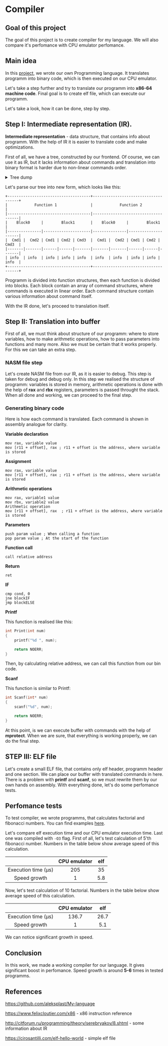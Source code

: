 # Compiler

## Goal of this project

The goal of this project is to create compiler for my language. We will also compare it's perfomance with CPU emulator perfomance.

## Main idea

In this [project](https://github.com/aleksplast/My-language), we wrote our own Programming language. It translates programm into binary code, which is then executed on our CPU emulator.

Let's take a step further and try to translate our programm into **x86-64 machine code**. Final goal is to create elf file, which can execute our programm.

Let's take a look, how it can be done, step by step.

## Step I: Intermediate representation (IR).

**Intermediate representation** - data structure, that contains info about programm. With the help of IR it is easier to translate code and make optimizations.

First of all, we have a tree, constructed by our frontend. Of course, we can use it as IR, but it lacks information about commands and translation into binary format is harder due to non-linear commands order.

<details>
  <summary> Tree dump </summary>
<img align="center" src = "https://github.com/aleksplast/BinaryTranslator/assets/111467660/8f24ee34-7a5c-4b0c-af8f-89fd5b57d078">
</details>

Let's parse our tree into new form, which looks like this:

~~~
+-------------------------------------+-------------------------------------+
|            Function 1               |            Function 2               |
|-------------------------------------|-------------------------------------|
|    Block0     |        Block1       |    Block0     |        Block1       |
|---------------|---------------------|---------------|---------------------|
|  Cmd1 |  Cmd2 | Cmd1 | Cmd2 | Cmd3  |  Cmd1 |  Cmd2 | Cmd1 | Cmd2 | Cmd3  |
|-------|-------|------|------|-------|-------|-------|------|------|-------|
| info  | info  | info | info | info  | info  | info  | info | info | info  |
+-------------------------------------+-------------------------------------+
~~~

Programm is divided into function structures, then each function is divided into blocks. Each block contain an array of command structures, where commands is executed in linear order. Each command structure contain various information about command itself.

With the IR done, let's proceed to translation itself.

## Step II: Translation into buffer

First of all, we must think about structure of our programm: where to store variables, how to make arithmetic operations, how to pass parameters into functions and many more. Also we must be certain that it works properly. For this we can take an extra step.

### NASM file step

Let's create NASM file from our IR, as it is easier to debug. This step is taken for debug and debug only. In this step we realised the structure of programm: variables is stored in memory, arithmetic operations is done with the help of **rax** and **rbx** registers, parameters is passed throught the stack. When all done and working, we can proceed to the final step.

### Generating binary code

Here is how each command is translated. Each command is shown in assembly analogue for clarity.

**Variable declaration** 
~~~Assembly
mov rax, variable value  
mov [r11 + offset], rax ; r11 + offset is the address, where variable is stored
~~~


**Assignment** 
~~~Assembly
mov rax, variable value  
mov [r11 + offset], rax ; r11 + offset is the address, where variable is stored
~~~

**Arithmetic operations** 
~~~Assembly
mov rax, variable1 value
mov rbx, variable2 value 
Arithmetic operation   
mov [r11 + offset], rax  ; r11 + offset is the address, where variable is stored
~~~

**Parameters** 
~~~Assembly
push param value ; When calling a function
pop param value ; At the start of the function
~~~

**Function call** 
~~~Assembly
call relative address
~~~

**Return** 
~~~Assembly
ret  
~~~

**IF** 
~~~Assembly
cmp cond, 0  
jne blockIF  
jmp blockELSE   
~~~

**Printf**

This function is realised like this:
~~~C++
int Print(int num)
{
    printf("%d ", num);

    return NOERR;
}
~~~

Then, by calculating relative address, we can call this function from our bin code.

**Scanf**

This function is similar to Printf:
~~~C++
int Scanf(int* num)
{
    scanf("%d", num);

    return NOERR;
}
~~~

At this point, is we can execute buffer with commands with the help of **mprotect**. When we are sure, that everything is working properly, we can do the final step.

## STEP III: ELF file

Let's create a small ELF file, that contains only elf header, programm header and one section. We can place our buffer with translated commands in here. There is a problem with **printf** and **scanf**, so we must rewrite them by our own hands on assembly. With everything done, let's do some perfomance tests.


## Perfomance tests

To test compiler, we wrote programms, that calculates factorial and fibonacci numbers. You can find examples [here](https://github.com/aleksplast/My-language/tree/main/examples). 

Let's compare elf execution time and our CPU emulator execution time. Last one was compiled with `-O3` flag. First of all, let's test calculation of 5'th fibonacci number. Numbers in the table below show average speed of this calculation.

|    | CPU emulator | elf | 
| :----------: | :-------------------: | :-------------------: | 
| Execution time (μs) | 205 |      35        |    
| Speed growth | 1 |      5.8        |    

Now, let's test calculation of 10 factorial. Numbers in the table below show average speed of this calculation.

|    | CPU emulator | elf | 
| :----------: | :-------------------: | :-------------------: | 
| Execution time (μs) | 136.7 |     26.7         |    
| Speed growth | 1 |     5.1        |  

We can notice significant growth in speed.

## Conclusion

In this work, we made a working compiler for our language. It gives significant boost in perfomance. Speed growth is around **5-6** times in tested programms.

## References

https://github.com/aleksplast/My-language

https://www.felixcloutier.com/x86 - x86 instruction reference

http://citforum.ru/programming/theory/serebryakov/8.shtml - some information about IR

https://cirosantilli.com/elf-hello-world - simple elf file











